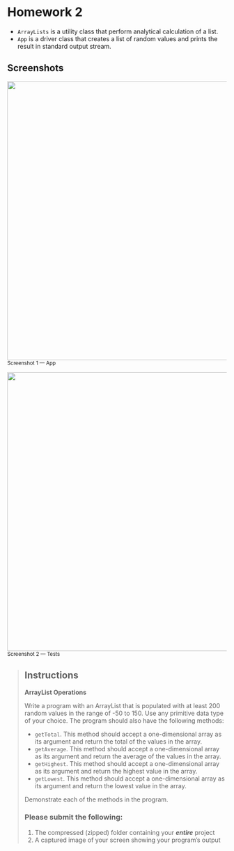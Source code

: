 # Homework 2

- `ArrayLists` is a utility class that perform analytical calculation of a list.
- `App` is a driver class that creates a list of random values and prints the
  result in standard output stream.

## Screenshots

<img width="640" src="https://github.com/hendraanggrian/IIT-ITM510/raw/assets/assignments/hw2/screenshot1.png"><br><small>Screenshot 1 &mdash; App</small>

<img width="640" src="https://github.com/hendraanggrian/IIT-ITM510/raw/assets/assignments/hw2/screenshot2.png"><br><small>Screenshot 2 &mdash; Tests</small>

> ## Instructions
>
> **ArrayList Operations**
>
> Write a program with an ArrayList that is populated with at least 200 random
  values in the range of -50 to 150. Use any primitive data type of your choice.
  The program should also have the following methods:
>
> - `getTotal`. This method should accept a one-dimensional array as its
    argument and return the total of the values in the array.
> - `getAverage`. This method should accept a one-dimensional array as its
    argument and return the average of the values in the array.
> - `getHighest`. This method should accept a one-dimensional array as its
    argument and return the highest value in the array.
> - `getLowest`. This method should accept a one-dimensional array as its
    argument and return the lowest value in the array.
>
> Demonstrate each of the methods in the program.
>
> ### Please submit the following:
>
> 1.   The compressed (zipped) folder containing your **_entire_** project
> 1.   A captured image of your screen showing your program’s output
